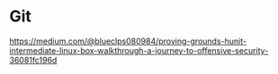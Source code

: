 # Git

https://medium.com/@blueclps080984/proving-grounds-hunit-intermediate-linux-box-walkthrough-a-journey-to-offensive-security-36081fc196d
